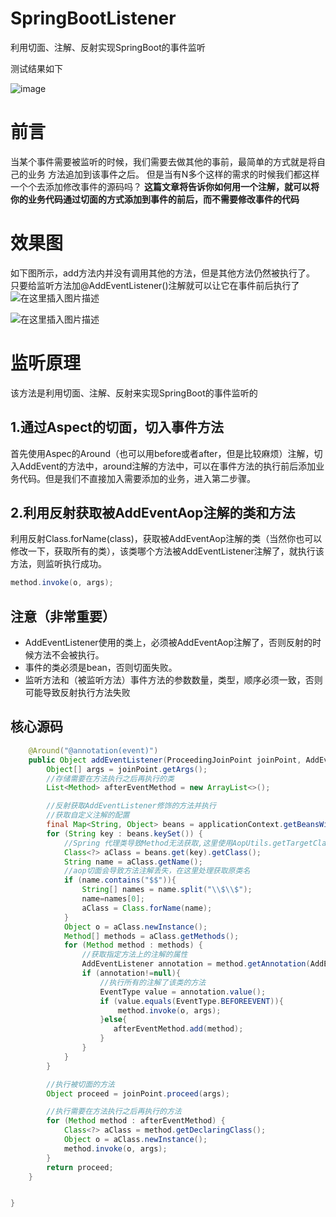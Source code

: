 # SpringBootListener
利用切面、注解、反射实现SpringBoot的事件监听


测试结果如下

![image](https://user-images.githubusercontent.com/92293323/179234024-f8bd014e-e073-4872-97dd-c5ba39178afe.png)


# 前言
当某个事件需要被监听的时候，我们需要去做其他的事前，最简单的方式就是将自己的业务 方法追加到该事件之后。
但是当有N多个这样的需求的时候我们都这样一个个去添加修改事件的源码吗？
**这篇文章将告诉你如何用一个注解，就可以将你的业务代码通过切面的方式添加到事件的前后，而不需要修改事件的代码**

# 效果图
如下图所示，add方法内并没有调用其他的方法，但是其他方法仍然被执行了。
只要给监听方法加@AddEventListener()注解就可以让它在事件前后执行了
![在这里插入图片描述](https://img-blog.csdnimg.cn/72b9224146234e1b8e57f1647270502f.png)

![在这里插入图片描述](https://img-blog.csdnimg.cn/7001e32e2a3b413dbeda85c34b41454e.png)

# 监听原理
该方法是利用切面、注解、反射来实现SpringBoot的事件监听的
## 1.通过Aspect的切面，切入事件方法
首先使用Aspec的Around（也可以用before或者after，但是比较麻烦）注解，切入AddEvent的方法中，around注解的方法中，可以在事件方法的执行前后添加业务代码。但是我们不直接加入需要添加的业务，进入第二步骤。
## 2.利用反射获取被AddEventAop注解的类和方法
利用反射Class.forName(class)，获取被AddEventAop注解的类（当然你也可以修改一下，获取所有的类），该类哪个方法被AddEventListener注解了，就执行该方法，则监听执行成功。

```java
method.invoke(o, args);
```
## 注意（非常重要）

 - AddEventListener使用的类上，必须被AddEventAop注解了，否则反射的时候方法不会被执行。
 - 事件的类必须是bean，否则切面失败。
 - 监听方法和（被监听方法）事件方法的参数数量，类型，顺序必须一致，否则可能导致反射执行方法失败


##  核心源码
```java
    @Around("@annotation(event)")
    public Object addEventListener(ProceedingJoinPoint joinPoint, AddEventAop event) throws Throwable {
        Object[] args = joinPoint.getArgs();
        //存储需要在方法执行之后再执行的类
        List<Method> afterEventMethod = new ArrayList<>();

        //反射获取AddEventListener修饰的方法并执行
        //获取自定义注解的配置
        final Map<String, Object> beans = applicationContext.getBeansWithAnnotation(AddEventAop.class);
        for (String key : beans.keySet()) {
            //Spring 代理类导致Method无法获取,这里使用AopUtils.getTargetClass()方法
            Class<?> aClass = beans.get(key).getClass();
            String name = aClass.getName();
            //aop切面会导致方法注解丢失，在这里处理获取原类名
            if (name.contains("$$")){
                String[] names = name.split("\\$\\$");
                name=names[0];
                aClass = Class.forName(name);
            }
            Object o = aClass.newInstance();
            Method[] methods = aClass.getMethods();
            for (Method method : methods) {
                //获取指定方法上的注解的属性
                AddEventListener annotation = method.getAnnotation(AddEventListener.class);
                if (annotation!=null){
                    //执行所有的注解了该类的方法
                    EventType value = annotation.value();
                    if (value.equals(EventType.BEFOREEVENT)){
                        method.invoke(o, args);
                    }else{
                       afterEventMethod.add(method);
                    }
                }
            }
        }

        //执行被切面的方法
        Object proceed = joinPoint.proceed(args);

        //执行需要在方法执行之后再执行的方法
        for (Method method : afterEventMethod) {
            Class<?> aClass = method.getDeclaringClass();
            Object o = aClass.newInstance();
            method.invoke(o, args);
        }
        return proceed;
    }


}

```


